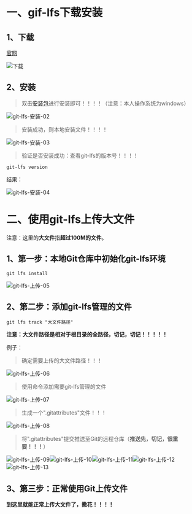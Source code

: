 # 一、gif-lfs下载安装

## 1、下载

[官网](https://git-lfs.github.com/)

![下载](E:\warehouse\images\git\git-lfs-下载-01.jpg)

## 2、安装

> 双击[安装包](https://github.com/git-lfs/git-lfs/releases/download/v2.13.2/git-lfs-windows-v2.13.2.exe)进行安装即可！！！！（注意：本人操作系统为windows）

![git-lfs-安装-02](E:\warehouse\images\git\git-lfs-安装-02.jpg)

> 安装成功，则本地安装文件！！！！

![git-lfs-安装-03](E:\warehouse\images\git\git-lfs-安装-03.jpg)

> 验证是否安装成功：查看git-lfs的版本号！！！！

```text
git-lfs version
```

结果：

![git-lfs-安装-04](E:\warehouse\images\git\git-lfs-安装-04.jpg)

# 二、使用git-lfs上传大文件

注意：这里的**大文件**指**超过100M的文件**。

## 1、第一步：本地Git仓库中初始化git-lfs环境

```text
git lfs install
```

![git-lfs-上传-05](E:\warehouse\images\git\git-lfs-上传-05.jpg)

## 2、第二步：添加git-lfs管理的文件

```text
git lfs track "大文件路径"
```

**注意：大文件路径是相对于根目录的全路径，切记，切记！！！！！**

例子：

> 确定需要上传的大文件路径！！！

![git-lfs-上传-06](E:\warehouse\images\git\git-lfs-上传-06.jpg)

> 使用命令添加需要git-lfs管理的文件

![git-lfs-上传-07](E:\warehouse\images\git\git-lfs-上传-07.png)

> 生成一个".gitattributes"文件！！！

![git-lfs-上传-08](E:\warehouse\images\git\git-lfs-上传-08.jpg)

> 将".gitattributes"提交推送至Git的远程仓库（**推送先，切记，很重要！！！**）

![git-lfs-上传-09](E:\warehouse\images\git\git-lfs-上传-09.jpg)![git-lfs-上传-10](E:\warehouse\images\git\git-lfs-上传-10.jpg)![git-lfs-上传-11](E:\warehouse\images\git\git-lfs-上传-11.jpg)![git-lfs-上传-12](E:\warehouse\images\git\git-lfs-上传-12.jpg)![git-lfs-上传-13](E:\warehouse\images\git\git-lfs-上传-13.jpg)

## 3、第三步：正常使用Git上传文件

**到这里就能正常上传大文件了，撒花！！！！**
